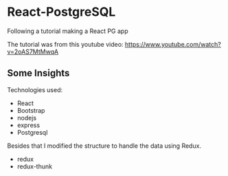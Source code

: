 # React-PostgreSQL
Following a tutorial making a React PG app

The tutorial was from this youtube video: https://www.youtube.com/watch?v=2oAS7MtMwqA

## Some Insights

Technologies used:
- React
- Bootstrap
- nodejs
- express
- Postgresql

Besides that I modified the structure to handle the data using Redux.
- redux
- redux-thunk
